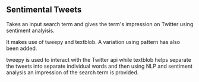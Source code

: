 ## Sentimental Tweets
Takes an input search term and gives the term's impression on Twitter using sentiment analyisis.

It makes use of tweepy and textblob. A variation using pattern has also been added.

tweepy is used to interact with the Twitter api while textblob helps separate the tweets into separate individual words and then using NLP and sentiment analysis an impression of the search term is provided.
